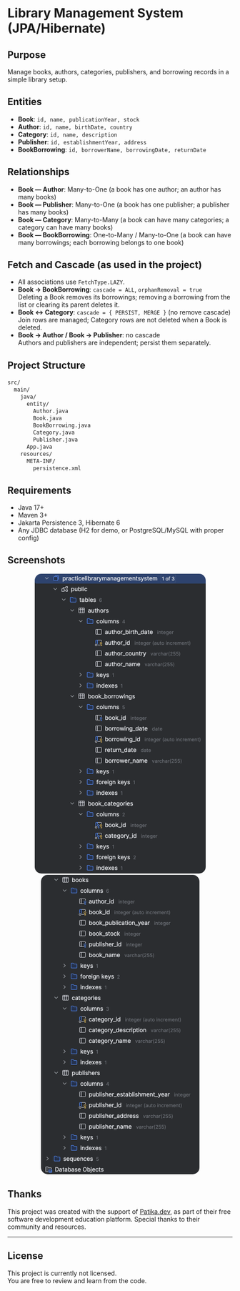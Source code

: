 # Library Management System (JPA/Hibernate)

## Purpose

Manage books, authors, categories, publishers, and borrowing records in a simple library setup.

## Entities

- **Book**: `id, name, publicationYear, stock`
- **Author**: `id, name, birthDate, country`
- **Category**: `id, name, description`
- **Publisher**: `id, establishmentYear, address`
- **BookBorrowing**: `id, borrowerName, borrowingDate, returnDate`

## Relationships

- **Book — Author**: Many-to-One (a book has one author; an author has many books)
- **Book — Publisher**: Many-to-One (a book has one publisher; a publisher has many books)
- **Book — Category**: Many-to-Many (a book can have many categories; a category can have many books)
- **Book — BookBorrowing**: One-to-Many / Many-to-One (a book can have many borrowings; each borrowing belongs to one
  book)

## Fetch and Cascade (as used in the project)

- All associations use `FetchType.LAZY`.
- **Book → BookBorrowing**: `cascade = ALL`, `orphanRemoval = true`  
  Deleting a Book removes its borrowings; removing a borrowing from the list or clearing its parent deletes it.
- **Book ↔ Category**: `cascade = { PERSIST, MERGE }` (no remove cascade)  
  Join rows are managed; Category rows are not deleted when a Book is deleted.
- **Book → Author / Book → Publisher**: no cascade  
  Authors and publishers are independent; persist them separately.

## Project Structure

```
src/
  main/
    java/
      entity/
        Author.java
        Book.java
        BookBorrowing.java
        Category.java
        Publisher.java
      App.java
    resources/
      META-INF/
        persistence.xml
```

## Requirements

- Java 17+
- Maven 3+
- Jakarta Persistence 3, Hibernate 6
- Any JDBC database (H2 for demo, or PostgreSQL/MySQL with proper config)

## Screenshots

<p align="center">
  <img src="ss1.png" style="border-radius: 15px;">
<img src="ss2.png" style="border-radius: 15px;">
</p>

## Thanks


This project was created with the support of [Patika.dev](https://www.patika.dev), as part of their free software development education platform. Special thanks to their community and resources.

---

## License

This project is currently not licensed.  
You are free to review and learn from the code.
